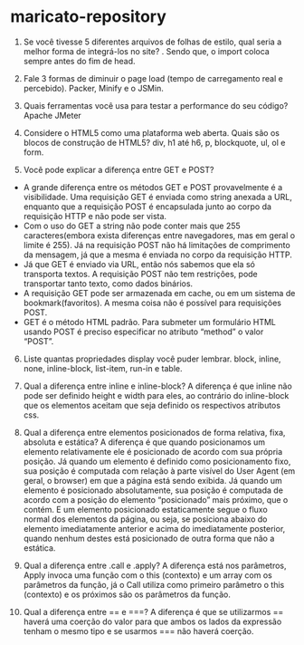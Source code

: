 # maricato-repository

1)	Se você tivesse 5 diferentes arquivos de folhas de estilo, qual seria a melhor forma de integrá-los no site?
  <estilo tipo="text/css"> <!-- @import url("source/page.css"); --> </style>. 
  Sendo que, o import coloca sempre antes do fim de head.

2)	Fale 3 formas de diminuir o page load (tempo de carregamento real e percebido).
  Packer,	Minify e o JSMin.

3) Quais ferramentas você usa para testar a performance do seu código?
  Apache JMeter
  
4) Considere o HTML5 como uma plataforma web aberta. Quais são os blocos de construção de HTML5?
  div, h1 até h6, p, blockquote, ul, ol e form.

5) Você pode explicar a diferença entre GET e POST?
  - A grande diferença entre os métodos GET e POST provavelmente é a visibilidade. Uma requisição GET é enviada como string anexada a URL, 
  enquanto que a requisição POST é encapsulada junto ao corpo da requisição HTTP e não pode ser vista.
  - Com o uso do GET a string não pode conter mais que 255 caracteres(embora exista diferenças entre navegadores, mas em geral o limite é 
  255). Já na requisição POST não há limitações de comprimento da mensagem, já que a mesma é enviada no corpo da requisição HTTP.
  - Já que GET é enviado via URL, então nós sabemos que ela só transporta textos. A requisição POST não tem restrições, pode 
  transportar tanto texto, como dados binários.
  - A requisição GET pode ser armazenada em cache, ou em um sistema de bookmark(favoritos). A mesma coisa não é possível para requisições 
  POST.
  - GET é o método HTML padrão. Para submeter um formulário HTML usando POST é preciso especificar no atributo “method” o valor “POST”.

6) Liste quantas propriedades display você puder lembrar.
  block, inline, none, inline-block, list-item, run-in e table.

7) Qual a diferença entre inline e inline-block?
  A diferença é que inline não pode ser definido height e width para eles, ao contrário do inline-block que os elementos aceitam que seja 
  definido os respectivos atributos css.
  
8) Qual a diferença entre elementos posicionados de forma relativa, fixa, absoluta e estática?
  A diferença é que quando posicionamos um elemento relativamente ele é posicionado de acordo com sua própria posição. Já quando um 
  elemento é definido como posicionamento fixo, sua posição é computada com relação à parte visível do User Agent (em geral, o browser) 
  em que a página está sendo exibida. Já quando um elemento é posicionado absolutamente, sua posição é computada de acordo com a posição 
  do elemento “posicionado” mais próximo, que o contém. E um elemento posicionado estaticamente segue o fluxo normal dos elementos da 
  página, ou seja, se posiciona abaixo do elemento imediatamente anterior e acima do imediatamente posterior, quando nenhum destes está 
  posicionado de outra forma que não a estática.

9) Qual a diferença entre .call e .apply?
  A diferença está nos parâmetros, Apply invoca uma função com o this (contexto) e um array com os parâmetros da função, já o Call 
  utiliza como primeiro parâmetro o this (contexto) e os próximos são os parâmetros da função.
  
10) Qual a diferença entre == e ===?
  A diferença é que se utilizarmos == haverá uma coerção do valor para que ambos os lados da expressão tenham o mesmo tipo e se 
  usarmos === não haverá coerção.
